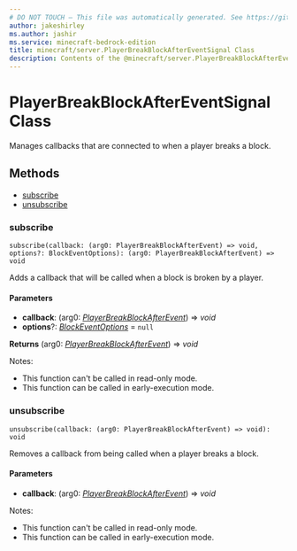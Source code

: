 ```yaml
---
# DO NOT TOUCH — This file was automatically generated. See https://github.com/mojang/minecraftapidocsgenerator to modify descriptions, examples, etc.
author: jakeshirley
ms.author: jashir
ms.service: minecraft-bedrock-edition
title: minecraft/server.PlayerBreakBlockAfterEventSignal Class
description: Contents of the @minecraft/server.PlayerBreakBlockAfterEventSignal class.
---
```

# PlayerBreakBlockAfterEventSignal Class

Manages callbacks that are connected to when a player breaks a block.

## Methods
- [subscribe](#subscribe)
- [unsubscribe](#unsubscribe)

### **subscribe**
`
subscribe(callback: (arg0: PlayerBreakBlockAfterEvent) => void, options?: BlockEventOptions): (arg0: PlayerBreakBlockAfterEvent) => void
`

Adds a callback that will be called when a block is broken by a player.

#### **Parameters**
- **callback**: (arg0: [*PlayerBreakBlockAfterEvent*](PlayerBreakBlockAfterEvent.md)) => *void*
- **options**?: [*BlockEventOptions*](BlockEventOptions.md) = `null`

**Returns** (arg0: [*PlayerBreakBlockAfterEvent*](PlayerBreakBlockAfterEvent.md)) => *void*
  
Notes:
- This function can't be called in read-only mode.
- This function can be called in early-execution mode.

### **unsubscribe**
`
unsubscribe(callback: (arg0: PlayerBreakBlockAfterEvent) => void): void
`

Removes a callback from being called when a player breaks a block.

#### **Parameters**
- **callback**: (arg0: [*PlayerBreakBlockAfterEvent*](PlayerBreakBlockAfterEvent.md)) => *void*
  
Notes:
- This function can't be called in read-only mode.
- This function can be called in early-execution mode.
